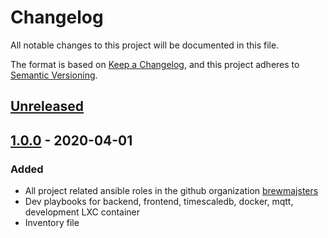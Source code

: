 # Changelog
All notable changes to this project will be documented in this file.

The format is based on [Keep a Changelog](https://keepachangelog.com/en/1.0.0/),
and this project adheres to [Semantic Versioning](https://semver.org/spec/v2.0.0.html).

## [Unreleased]

## [1.0.0] - 2020-04-01
### Added
- All project related ansible roles in the github organization [brewmajsters](https://github.com/brewmajsters)
- Dev playbooks for backend, frontend, timescaledb, docker, mqtt, development LXC container
- Inventory file


[Unreleased]: https://github.com/brewmajsters/ansible-skeleton/compare/1.0.0...develop
[1.0.0]: https://github.com/brewmajsters/ansible-skeleton/compare/0.0.1...1.0.0
